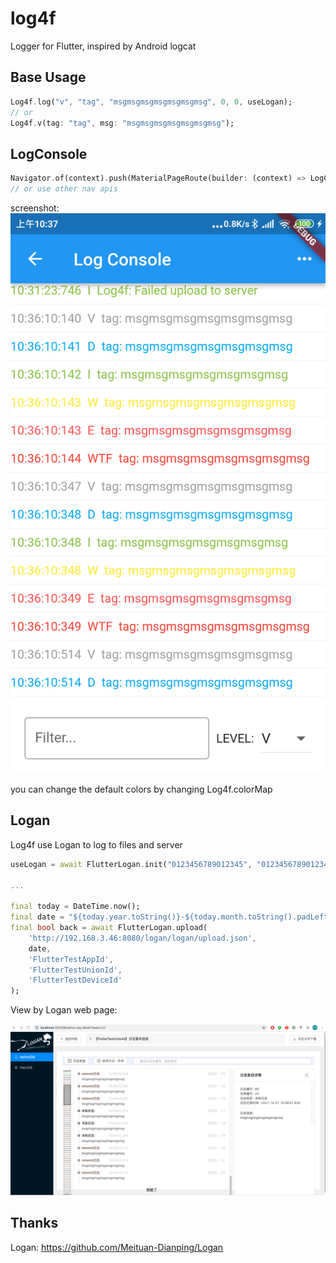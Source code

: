 # log4f

Logger for Flutter, inspired by Android logcat

## Base Usage

```dart
Log4f.log("v", "tag", "msgmsgmsgmsgmsgmsgmsg", 0, 0, useLogan);
// or
Log4f.v(tag: "tag", msg: "msgmsgmsgmsgmsgmsgmsg");
```

## LogConsole
```dart
Navigator.of(context).push(MaterialPageRoute(builder: (context) => LogConsole()));
// or use other nav apis
```
screenshot:  
![](imgs/logconsole.png) 

you can change the default colors by changing Log4f.colorMap

## Logan

Log4f use Logan to log to files and server

```dart
useLogan = await FlutterLogan.init("0123456789012345", "0123456789012345", 1024 * 1024 * 10);

...

final today = DateTime.now();
final date = "${today.year.toString()}-${today.month.toString().padLeft(2, '0')}-${today.day.toString().padLeft(2, '0')}";
final bool back = await FlutterLogan.upload(
    'http://192.168.3.46:8080/logan/logan/upload.json',
    date,
    'FlutterTestAppId',
    'FlutterTestUnionId',
    'FlutterTestDeviceId'
);
```  

View by Logan web page:  

![](imgs/web.png)

## Thanks

Logan: https://github.com/Meituan-Dianping/Logan
